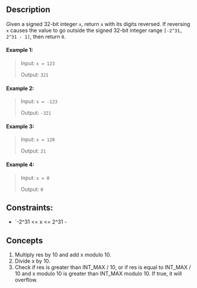 
## Description

Given a signed 32-bit integer `x`, return `x` with its digits reversed. If reversing `x` causes the value to go outside the signed 32-bit integer range `[-2^31, 2^31 - 1]`, then return `0`.

#### Example 1:
> Input: `x = 123`
> 
> Output: `321`

#### Example 2:
> Input: `x = -123`
> 
> Output: `-321`

#### Example 3:
> Input: `x = 120`
> 
> Output: `21`

#### Example 4:
> Input: `x = 0`
> 
> Output: `0`

## Constraints:

- `-2^31 <= x <= 2^31 -

## Concepts
1. Multiply res by 10 and add x modulo 10.
2. Divide x by 10.
3. Check if res is greater than INT_MAX / 10, or if res is equal to INT_MAX / 10 and x modulo 10 is greater than INT_MAX modulo 10. If true, it will overflow.
